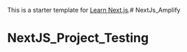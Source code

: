 This is a starter template for [Learn Next.js](https://nextjs.org/learn).# NextJs_Amplify
# NextJS_Project_Testing
